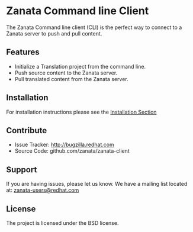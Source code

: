 Zanata Command line Client
=============

The Zanata Command line client (CLI) is the perfect way to connect to a Zanata server to
push and pull content.

Features
--------

- Initialize a Translation project from the command line.
- Push source content to the Zanata server.
- Pull translated content from the Zanata server.

Installation
------------

For installation instructions please see the [Installation Section](installation)

Contribute
----------

- Issue Tracker: http://bugzilla.redhat.com
- Source Code: github.com/zanata/zanata-client

Support
-------

If you are having issues, please let us know.
We have a mailing list located at: zanata-users@redhat.com

License
-------

The project is licensed under the BSD license.